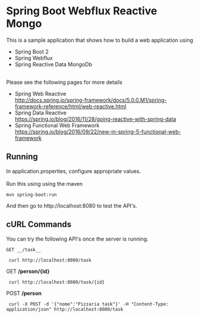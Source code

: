 # Spring Boot Webflux Reactive Mongo

This is a sample application that shows how to build a web application using
 - Spring Boot 2
 - Spring Webflux
 - Spring Reactive Data MongoDb
 
<br/>
Please see the following pages for more details
  
  - Spring Web Reactive <br/><a>http://docs.spring.io/spring-framework/docs/5.0.0.M1/spring-framework-reference/html/web-reactive.html</a>
  - Spring Data Reactive <br/><a>https://spring.io/blog/2016/11/28/going-reactive-with-spring-data</a>
  - Spring Functional Web Framework <br/><a>https://spring.io/blog/2016/09/22/new-in-spring-5-functional-web-framework</a>

## Running

In application.properties, configure appropriate values.
<br/>
<br/>
Run this using using the maven

```
mvn spring-boot:run
```

And then go to http://localhost:8080 to test the API's.


## cURL Commands

You can try the following API's once the server is running.

``` GET __/task__ ```

``` curl http://localhost:8080/task```

GET __/person/{id}__

``` curl http://localhost:8080/task/{id}```

POST __/person__

``` curl -X POST -d '{"nome":"Pizzaria task"}' -H "Content-Type: application/json" http://localhost:8080/task```
